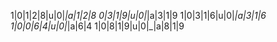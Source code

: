 1|0|1|2|8|u|0|_|a|1|2|8
0|3|1|9|u|0|_|a|3|1|9
1|0|3|1|6|u|0|_|a|3|1|6
1|0|0|6|4|u|0|_|a|6|4
1|0|8|1|9|u|0|_|a|8|1|9
